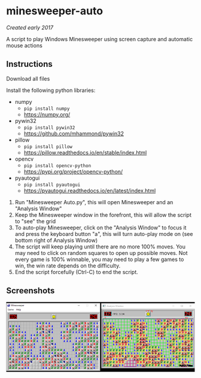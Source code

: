 # minesweeper-auto
*Created early 2017*

A script to play Windows Minesweeper using screen capture and automatic mouse actions

## Instructions
Download all files

Install the following python libraries:
- numpy
  - `pip install numpy`
  - https://numpy.org/
- pywin32
  - `pip install pywin32`
  - https://github.com/mhammond/pywin32
- pillow
  - `pip install pillow`
  - https://pillow.readthedocs.io/en/stable/index.html
- opencv
  - `pip install opencv-python`
  - https://pypi.org/project/opencv-python/
- pyautogui
  - `pip install pyautogui`
  - https://pyautogui.readthedocs.io/en/latest/index.html
  
1. Run "Minesweeper Auto.py", this will open Minesweeper and an "Analysis Window"
2. Keep the Minesweeper window in the forefront, this will allow the script to "see" the grid
3. To auto-play Minesweeper, click on the "Analysis Window" to focus it and press the keyboard button "a", this will turn auto-play mode on (see bottom right of Analysis Window)
4. The script will keep playing until there are no more 100% moves. You may need to click on random squares to open up possible moves. Not every game is 100% winnable, you may need to play a few games to win, the win rate depends on the difficulty.
5. End the script forcefully (Ctrl-C) to end the script.

## Screenshots
![Screenshot 1](https://github.com/borenx1/minesweeper-auto/blob/master/screenshots/1.png?raw=true)

